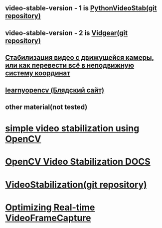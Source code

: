 ## video-stable-version - 1 is [PythonVideoStab(git repository)](https://github.com/AdamSpannbauer/python_video_stab)
## video-stable-version - 2 is [Vidgear(git repository)](https://github.com/abhiTronix/vidgear/tree/master)


## [Стабилизация видео с движущейся камеры, или как перевести всё в неподвижную систему координат](https://habr.com/ru/articles/516122/)

## [learnyopencv (Блядский сайт)](https://github.com/spmallick/learnopencv/tree/master)
##  other material(not tested)
# [simple video stabilization using OpenCV](https://nghiaho.com/?p=2093)
# [OpenCV Video Stabilization DOCS](https://docs.opencv.org/4.x/d5/d50/group__videostab.html)
# [VideoStabilization(git repository)](https://github.com/VAIBHAV-2303/VideoStabilization)
# [Optimizing Real-time VideoFrameCapture](https://stackforgeeks.com/blog/optimizing-realtime-video-frame-capture-pythoncv2)

